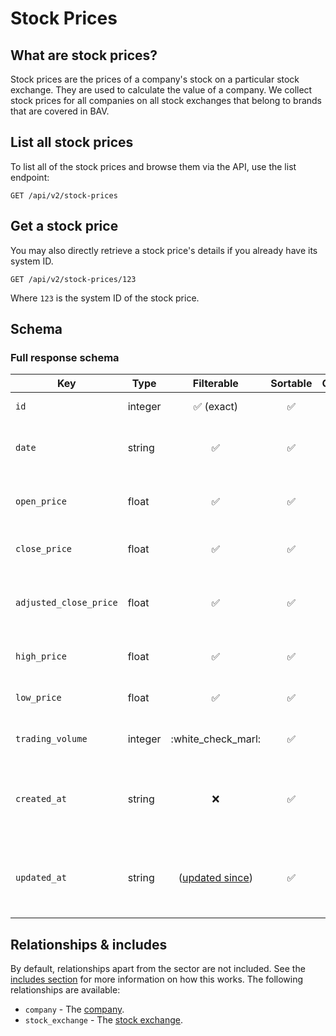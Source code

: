# Stock Prices

## What are stock prices?

Stock prices are the prices of a company's stock on a particular stock exchange. They are used to calculate the value of
a company. We collect stock prices for all companies on all stock exchanges that belong to brands that are covered in
BAV.

## List all stock prices

To list all of the stock prices and browse them via the API, use the list endpoint:

```http request
GET /api/v2/stock-prices
```

## Get a stock price

You may also directly retrieve a stock price's details if you already have its system ID.

```http request
GET /api/v2/stock-prices/123
```

Where `123` is the system ID of the stock price.

## Schema

### Full response schema

| Key                    | Type    |                Filterable                 |      Sortable      |    Configurable    | Description                                                |
|------------------------|---------|:-----------------------------------------:|:------------------:|:------------------:|------------------------------------------------------------|
| `id`                   | integer |        :white_check_mark: (exact)         | :white_check_mark: | :white_check_mark: | The system ID.                                             |
| `date`                 | string  |            :white_check_mark:             | :white_check_mark: | :white_check_mark: | The date for the stock price value.                        |
| `open_price`           | float   |            :white_check_mark:             | :white_check_mark: | :white_check_mark: | The opening price for the day.                             |
| `close_price`          | float   |            :white_check_mark:             | :white_check_mark: | :white_check_mark: | The closing price for the day.                             |
| `adjusted_close_price` | float   |            :white_check_mark:             | :white_check_mark: | :white_check_mark: | The adjusted closing price for the day.                    |
| `high_price`           | float   |            :white_check_mark:             | :white_check_mark: | :white_check_mark: | The highest price for the day.                             |
| `low_price`            | float   |            :white_check_mark:             | :white_check_mark: | :white_check_mark: | The lowest price for the day.                              |
| `trading_volume`       | integer |            :white_check_marl:             | :white_check_mark: | :white_check_mark: | The amount of trades for the day.                          |
| `created_at`           | string  |                    :x:                    | :white_check_mark: | :white_check_mark: | A datetime string when this stock price was first created. |
| `updated_at`           | string  | ([updated since](../customizing/filters)) | :white_check_mark: | :white_check_mark: | A datetime string when this stock price was last updated.  |

## Relationships & includes

By default, relationships apart from the sector are not included. See
the [includes section](../customizing/includes) for more information on how this works. The following relationships
are available:

- `company` - The [company](companies.md).
- `stock_exchange` - The [stock exchange](stock-exchanges.md).
